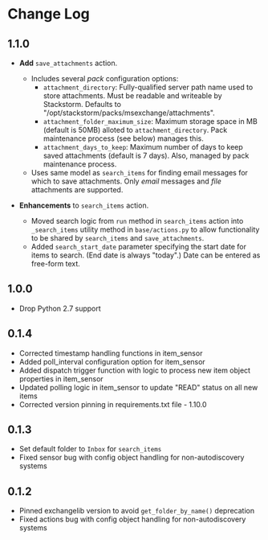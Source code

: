 # Change Log

## 1.1.0

* **Add** `save_attachments` action.
    * Includes several _pack_ configuration options:
        * `attachment_directory`: Fully-qualified server path name used to store attachments. Must be readable and writeable by Stackstorm. Defaults to "/opt/stackstorm/packs/msexchange/attachments".
        * `attachment_folder_maximum_size`: Maximum storage space in MB (default is 50MB) alloted to `attachment_directory`. Pack maintenance process (see below) manages this.
        * `attachment_days_to_keep`: Maximum number of days to keep saved attachments (default is 7 days). Also, managed by pack maintenance process.
    * Uses same model as `search_items` for finding email messages for which to save attachments. Only _email_ messages and _file_ attachments are supported.

* **Enhancements** to `search_items` action.
    * Moved search logic from `run` method in `search_items` action into `_search_items` utility method in `base/actions.py` to allow functionality to be shared by `search_items` and `save_attachments`.
    * Added `search_start_date` parameter specifying the start date for items to search. (End date is always "today".) Date can be entered as free-form text.




## 1.0.0

* Drop Python 2.7 support

## 0.1.4

* Corrected timestamp handling functions in item_sensor
* Added poll_interval configuration option for item_sensor
* Added dispatch trigger function with logic to process new item object properties in item_sensor
* Updated polling logic in item_sensor to update "READ" status on all new items
* Corrected version pinning in requirements.txt file - 1.10.0

## 0.1.3

* Set default folder to `Inbox` for `search_items`
* Fixed sensor bug with config object handling for non-autodiscovery systems

## 0.1.2

* Pinned exchangelib version to avoid `get_folder_by_name()` deprecation
* Fixed actions bug with config object handling for non-autodiscovery systems
